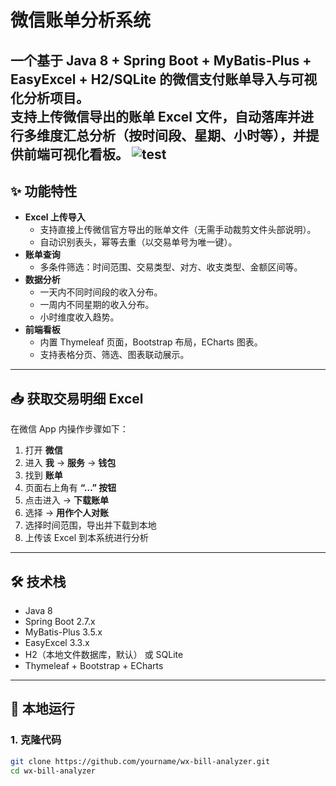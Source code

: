 # 微信账单分析系统

一个基于 **Java 8 + Spring Boot + MyBatis-Plus + EasyExcel + H2/SQLite** 的微信支付账单导入与可视化分析项目。  
支持上传微信导出的账单 Excel 文件，自动落库并进行多维度汇总分析（按时间段、星期、小时等），并提供前端可视化看板。
![test](https://img.enu9.com/file/AgACAgUAAyEGAASQO-2rAAMpaKqSMdcDucFgMbJo1KymrPohpPgAAtfIMRvYH1hVmX__vwUk9G4BAAMCAAN3AAM2BA.png)
---

## ✨ 功能特性
- **Excel 上传导入**
  - 支持直接上传微信官方导出的账单文件（无需手动裁剪文件头部说明）。
  - 自动识别表头，幂等去重（以交易单号为唯一键）。
- **账单查询**
  - 多条件筛选：时间范围、交易类型、对方、收支类型、金额区间等。
- **数据分析**
  - 一天内不同时间段的收入分布。
  - 一周内不同星期的收入分布。
  - 小时维度收入趋势。
- **前端看板**
  - 内置 Thymeleaf 页面，Bootstrap 布局，ECharts 图表。
  - 支持表格分页、筛选、图表联动展示。

---

## 📥 获取交易明细 Excel

在微信 App 内操作步骤如下：

1. 打开 **微信**  
2. 进入 **我** → **服务** → **钱包**  
3. 找到 **账单**  
4. 页面右上角有 **“…” 按钮**  
5. 点击进入 → **下载账单**
6. 选择 → **用作个人对账** 
7. 选择时间范围，导出并下载到本地  
8. 上传该 Excel 到本系统进行分析

---

## 🛠️ 技术栈
- Java 8  
- Spring Boot 2.7.x  
- MyBatis-Plus 3.5.x  
- EasyExcel 3.3.x  
- H2（本地文件数据库，默认） 或 SQLite  
- Thymeleaf + Bootstrap + ECharts  

---

## 🚀 本地运行

### 1. 克隆代码
```bash
git clone https://github.com/yourname/wx-bill-analyzer.git
cd wx-bill-analyzer
